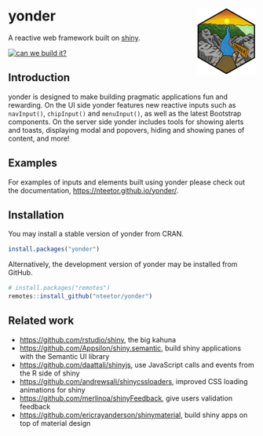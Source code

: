 # yonder <img src="man/figures/logo.png" align="right" width=120 height=139 alt=""/>

A reactive web framework built on [shiny](https://github.com/rstudio/shiny).

[![can we build it?](https://travis-ci.org/nteetor/yonder.svg?branch=master)](https://travis-ci.org/nteetor/yonder)

## Introduction

yonder is designed to make building pragmatic applications fun and rewarding. On
the UI side yonder features new reactive inputs such as `navInput()`,
`chipInput()` and `menuInput()`, as well as the latest Bootstrap components. On
the server side yonder includes tools for showing alerts and toasts, displaying
modal and popovers, hiding and showing panes of content, and more!

## Examples

For examples of inputs and elements built using yonder please check out
the documentation, https://nteetor.github.io/yonder/.

## Installation

You may install a stable version of yonder from CRAN.

```R
install.packages("yonder")
```

Alternatively, the development version of yonder may be installed from GitHub.

```R
# install.packages("remotes")
remotes::install_github("nteetor/yonder")
```

## Related work

* https://github.com/rstudio/shiny, the big kahuna
* https://github.com/Appsilon/shiny.semantic, build shiny applications with the
  Semantic UI library
* https://github.com/daattali/shinyjs, use JavaScript calls and events from the
  R side of shiny
* https://github.com/andrewsali/shinycssloaders, improved CSS loading animations
  for shiny
* https://github.com/merlinoa/shinyFeedback, give users validation feedback
* https://github.com/ericrayanderson/shinymaterial, build shiny apps on top of material design
